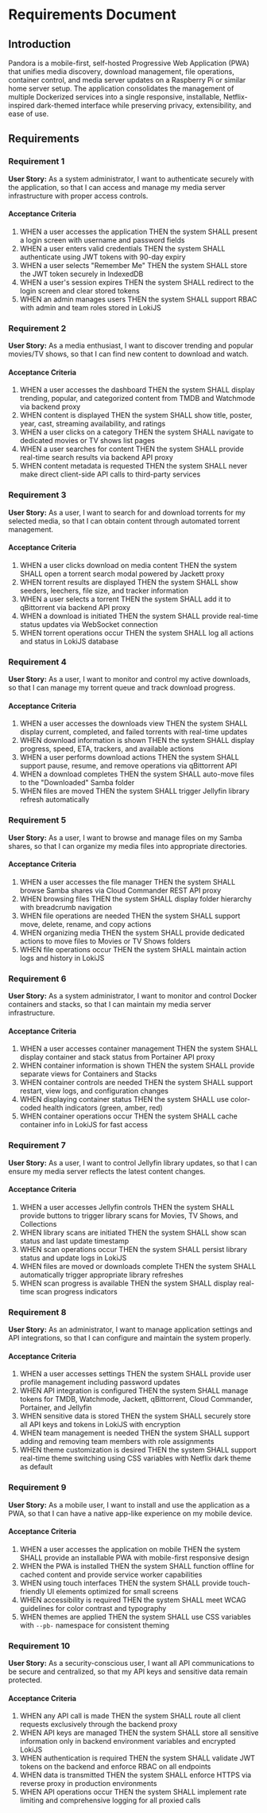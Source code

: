 # Requirements Document

## Introduction

Pandora is a mobile-first, self-hosted Progressive Web Application (PWA) that unifies media discovery, download management, file operations, container control, and media server updates on a Raspberry Pi or similar home server setup. The application consolidates the management of multiple Dockerized services into a single responsive, installable, Netflix-inspired dark-themed interface while preserving privacy, extensibility, and ease of use.

## Requirements

### Requirement 1

**User Story:** As a system administrator, I want to authenticate securely with the application, so that I can access and manage my media server infrastructure with proper access controls.

#### Acceptance Criteria

1. WHEN a user accesses the application THEN the system SHALL present a login screen with username and password fields
2. WHEN a user enters valid credentials THEN the system SHALL authenticate using JWT tokens with 90-day expiry
3. WHEN a user selects "Remember Me" THEN the system SHALL store the JWT token securely in IndexedDB
4. WHEN a user's session expires THEN the system SHALL redirect to the login screen and clear stored tokens
5. WHEN an admin manages users THEN the system SHALL support RBAC with admin and team roles stored in LokiJS

### Requirement 2

**User Story:** As a media enthusiast, I want to discover trending and popular movies/TV shows, so that I can find new content to download and watch.

#### Acceptance Criteria

1. WHEN a user accesses the dashboard THEN the system SHALL display trending, popular, and categorized content from TMDB and Watchmode via backend proxy
2. WHEN content is displayed THEN the system SHALL show title, poster, year, cast, streaming availability, and ratings
3. WHEN a user clicks on a category THEN the system SHALL navigate to dedicated movies or TV shows list pages
4. WHEN a user searches for content THEN the system SHALL provide real-time search results via backend API proxy
5. WHEN content metadata is requested THEN the system SHALL never make direct client-side API calls to third-party services

### Requirement 3

**User Story:** As a user, I want to search for and download torrents for my selected media, so that I can obtain content through automated torrent management.

#### Acceptance Criteria

1. WHEN a user clicks download on media content THEN the system SHALL open a torrent search modal powered by Jackett proxy
2. WHEN torrent results are displayed THEN the system SHALL show seeders, leechers, file size, and tracker information
3. WHEN a user selects a torrent THEN the system SHALL add it to qBittorrent via backend API proxy
4. WHEN a download is initiated THEN the system SHALL provide real-time status updates via WebSocket connection
5. WHEN torrent operations occur THEN the system SHALL log all actions and status in LokiJS database

### Requirement 4

**User Story:** As a user, I want to monitor and control my active downloads, so that I can manage my torrent queue and track download progress.

#### Acceptance Criteria

1. WHEN a user accesses the downloads view THEN the system SHALL display current, completed, and failed torrents with real-time updates
2. WHEN download information is shown THEN the system SHALL display progress, speed, ETA, trackers, and available actions
3. WHEN a user performs download actions THEN the system SHALL support pause, resume, and remove operations via qBittorrent API
4. WHEN a download completes THEN the system SHALL auto-move files to the "Downloaded" Samba folder
5. WHEN files are moved THEN the system SHALL trigger Jellyfin library refresh automatically

### Requirement 5

**User Story:** As a user, I want to browse and manage files on my Samba shares, so that I can organize my media files into appropriate directories.

#### Acceptance Criteria

1. WHEN a user accesses the file manager THEN the system SHALL browse Samba shares via Cloud Commander REST API proxy
2. WHEN browsing files THEN the system SHALL display folder hierarchy with breadcrumb navigation
3. WHEN file operations are needed THEN the system SHALL support move, delete, rename, and copy actions
4. WHEN organizing media THEN the system SHALL provide dedicated actions to move files to Movies or TV Shows folders
5. WHEN file operations occur THEN the system SHALL maintain action logs and history in LokiJS

### Requirement 6

**User Story:** As a system administrator, I want to monitor and control Docker containers and stacks, so that I can maintain my media server infrastructure.

#### Acceptance Criteria

1. WHEN a user accesses container management THEN the system SHALL display container and stack status from Portainer API proxy
2. WHEN container information is shown THEN the system SHALL provide separate views for Containers and Stacks
3. WHEN container controls are needed THEN the system SHALL support restart, view logs, and configuration changes
4. WHEN displaying container status THEN the system SHALL use color-coded health indicators (green, amber, red)
5. WHEN container operations occur THEN the system SHALL cache container info in LokiJS for fast access

### Requirement 7

**User Story:** As a user, I want to control Jellyfin library updates, so that I can ensure my media server reflects the latest content changes.

#### Acceptance Criteria

1. WHEN a user accesses Jellyfin controls THEN the system SHALL provide buttons to trigger library scans for Movies, TV Shows, and Collections
2. WHEN library scans are initiated THEN the system SHALL show scan status and last update timestamp
3. WHEN scan operations occur THEN the system SHALL persist library status and update logs in LokiJS
4. WHEN files are moved or downloads complete THEN the system SHALL automatically trigger appropriate library refreshes
5. WHEN scan progress is available THEN the system SHALL display real-time scan progress indicators

### Requirement 8

**User Story:** As an administrator, I want to manage application settings and API integrations, so that I can configure and maintain the system properly.

#### Acceptance Criteria

1. WHEN a user accesses settings THEN the system SHALL provide user profile management including password updates
2. WHEN API integration is configured THEN the system SHALL manage tokens for TMDB, Watchmode, Jackett, qBittorrent, Cloud Commander, Portainer, and Jellyfin
3. WHEN sensitive data is stored THEN the system SHALL securely store all API keys and tokens in LokiJS with encryption
4. WHEN team management is needed THEN the system SHALL support adding and removing team members with role assignments
5. WHEN theme customization is desired THEN the system SHALL support real-time theme switching using CSS variables with Netflix dark theme as default

### Requirement 9

**User Story:** As a mobile user, I want to install and use the application as a PWA, so that I can have a native app-like experience on my mobile device.

#### Acceptance Criteria

1. WHEN a user accesses the application on mobile THEN the system SHALL provide an installable PWA with mobile-first responsive design
2. WHEN the PWA is installed THEN the system SHALL function offline for cached content and provide service worker capabilities
3. WHEN using touch interfaces THEN the system SHALL provide touch-friendly UI elements optimized for small screens
4. WHEN accessibility is required THEN the system SHALL meet WCAG guidelines for color contrast and typography
5. WHEN themes are applied THEN the system SHALL use CSS variables with `--pb-` namespace for consistent theming

### Requirement 10

**User Story:** As a security-conscious user, I want all API communications to be secure and centralized, so that my API keys and sensitive data remain protected.

#### Acceptance Criteria

1. WHEN any API call is made THEN the system SHALL route all client requests exclusively through the backend proxy
2. WHEN API keys are managed THEN the system SHALL store all sensitive information only in backend environment variables and encrypted LokiJS
3. WHEN authentication is required THEN the system SHALL validate JWT tokens on the backend and enforce RBAC on all endpoints
4. WHEN data is transmitted THEN the system SHALL enforce HTTPS via reverse proxy in production environments
5. WHEN API operations occur THEN the system SHALL implement rate limiting and comprehensive logging for all proxied calls